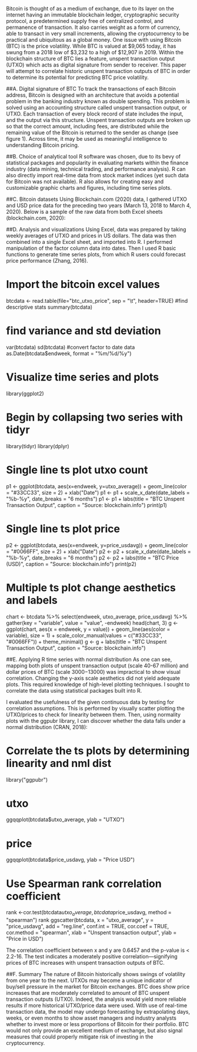   Bitcoin is thought of as a medium of exchange, due to its layer on the internet having an immutable blockchain ledger, cryptographic security protocol, a predetermined supply free of centralized control, and permanence of transaction.  It also carries weight as a form of currency, able to transact in very small increments, allowing the cryptocurrency to be practical and ubiquitous as a global money.  One issue with using Bitcoin (BTC) is the price volatility.  While BTC is valued at $9,065 today, it has swung from a 2018 low of $3,232 to a high of $12,907 in 2019.  Within the blockchain structure of BTC lies a feature, unspent transaction output (UTXO) which acts as digital signature from sender to receiver.  This paper will attempt to correlate historic unspent transaction outputs of BTC in order to determine its potential for predicting BTC price volatility.

##A.	Digital signature of BTC
  To track the transactions of each Bitcoin address, Bitcoin is designed with an architecture that avoids a potential problem in the banking industry known as double spending.  This problem is solved using an accounting structure called unspent transaction output, or UTXO.  Each transaction of every block record of state includes the input, and the output via this structure.  Unspent transaction outputs are broken up so that the correct amount, including fees, are distributed while the remaining value of the Bitcoin is returned to the sender as change (see figure 1).  Across time, it may be used as meaningful intelligence to understanding Bitcoin pricing.

##B.	Choice of analytical tool
  R software was chosen, due to its bevy of statistical packages and popularity in evaluating markets within the finance industry (data mining, technical trading, and performance analysis).  R can also directly import real-time data from stock market indices (yet such data for Bitcoin was not available).  R also allows for creating easy and customizable graphic charts and figures, including time series plots.

##C.	Bitcoin datasets
  Using Blockchain.com (2020) data, I gathered UTXO and USD price data for the preceding two years (March 13, 2018 to March 4, 2020).  Below is a sample of the raw data from both Excel sheets (blockchain.com, 2020):

##D.	Analysis and visualizations
  Using Excel, data was prepared by taking weekly averages of UTXO and prices in US dollars.  The data was then combined into a single Excel sheet, and imported into R.  I performed manipulation of the factor column data into dates.  Then I used R basic functions to generate time series plots, from which R users could forecast price performance (Zhang, 2016).

# Import the bitcoin excel values
btcdata <- read.table(file="btc_utxo_price", sep = "\t", header=TRUE)
#find descriptive stats
summary(btcdata)

# find variance and std deviation
var(btcdata)
sd(btcdata)
#convert factor to date data
as.Date(btcdata$endweek, format = "%m/%d/%y")

# Visualize time series and plots
library(ggplot2)
# Begin by collapsing two series with tidyr
library(tidyr)
library(dplyr)

# Single line ts plot utxo count
p1 <- ggplot(btcdata, aes(x=endweek, y=utxo_average)) +
  geom_line(color = "#33CC33", size = 2) + 
  xlab("Date")
p1 <- p1 + scale_x_date(date_labels = "%b-%y", date_breaks = "6 months")
p1 <- p1 + labs(title = "BTC Unspent Transaction Output",
  caption = "Source: blockchain.info")
print(p1)

# Single line ts plot price
p2 <- ggplot(btcdata, aes(x=endweek, y=price_usdavg)) +
  geom_line(color = "#0066FF", size = 2) + 
  xlab("Date")
p2 <- p2 + scale_x_date(date_labels = "%b-%y", date_breaks = "6 months")
p2 <- p2 + labs(title = "BTC Price (USD)",
  caption = "Source: blockchain.info")
print(p2)

# Multiple ts plot change aesthetics and labels
chart <- btcdata %>%
  select(endweek, utxo_average, price_usdavg) %>%
  gather(key = "variable", value = "value", -endweek)
head(chart, 3)
g <- ggplot(chart, aes(x = endweek, y = value)) + 
  geom_line(aes(color = variable), size = 1) +
  scale_color_manual(values = c("#33CC33", "#0066FF")) +
  theme_minimal()
g <- g + labs(title = "BTC Unspent Transaction Output", 
  caption = "Source: blockchain.info")

##E.  Applying R time series with normal distribution
  As one can see, mapping both plots of unspent transaction output (scale 40-67 million) and dollar prices of BTC (scale $3000-$13000) was impractical to show visual correlation.  Changing the y-axis scale aesthetics did not yield adequate plots.  This required knowledge of high-level plotting techniques.  I sought to correlate the data using statistical packages built into R.  

  I evaluated the usefulness of the given continuous data by testing for correlation assumptions.  This is performed by visually scatter plotting the UTXO/prices to check for linearity between them.  Then, using normality plots with the ggpubr library, I can discover whether the data falls under a normal distribution (CRAN, 2018):

# Correlate the ts plots by determining linearity and nml dist
library("ggpubr")
# utxo
ggqqplot(btcdata$utxo_average, ylab = "UTXO")
# price
ggqqplot(btcdata$price_usdavg, ylab = "Price USD")

# Use Spearman rank correlation coefficient
rank <-cor.test(btcdata$utxo_average, btcdata$price_usdavg, method = "spearman")
rank
ggscatter(btcdata, x = "utxo_average", y = "price_usdavg", 
          add = "reg.line", conf.int = TRUE, 
          cor.coef = TRUE, cor.method = "spearman",
          xlab = "Unspent transaction output", ylab = "Price in USD")
          
The correlation coefficient between x and y are 0.6457 and the p-value is < 2.2-16.  The test indicates a moderately positive correlation—signifying prices of BTC increases with unspent transaction outputs of BTC.

##F.	Summary
  The nature of Bitcoin historically shows swings of volatility from one year to the next.  UTXOs may become a unique indicator of buy/sell pressure in the market for Bitcoin exchanges.  BTC does show price increases that are moderately correlated to amount of BTC unspent transaction outputs (UTXO).  Indeed, the analysis would yield more reliable results if more historical UTXO/price data were used.  With use of real-time transaction data, the model may undergo forecasting by extrapolating days, weeks, or even months to show asset managers and industry analysts whether to invest more or less proportions of Bitcoin for their portfolio.  BTC would not only provide an excellent medium of exchange, but also signal measures that could properly mitigate risk of investing in the cryptocurrency. 
